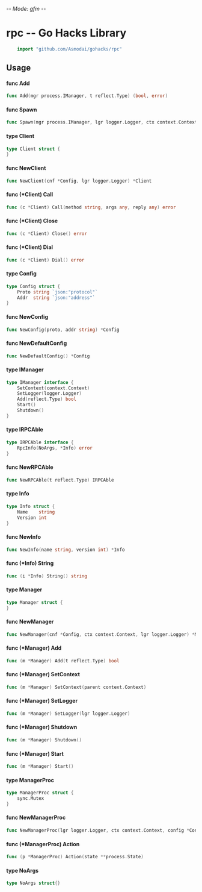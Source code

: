 -*- Mode: gfm -*-

# rpc -- Go Hacks Library

```go
    import "github.com/Asmodai/gohacks/rpc"
```

## Usage

#### func  Add

```go
func Add(mgr process.IManager, t reflect.Type) (bool, error)
```

#### func  Spawn

```go
func Spawn(mgr process.IManager, lgr logger.Logger, ctx context.Context, cnf *Config) (*process.Process, error)
```

#### type Client

```go
type Client struct {
}
```


#### func  NewClient

```go
func NewClient(cnf *Config, lgr logger.Logger) *Client
```

#### func (*Client) Call

```go
func (c *Client) Call(method string, args any, reply any) error
```

#### func (*Client) Close

```go
func (c *Client) Close() error
```

#### func (*Client) Dial

```go
func (c *Client) Dial() error
```

#### type Config

```go
type Config struct {
	Proto string `json:"protocol"`
	Addr  string `json:"address"`
}
```


#### func  NewConfig

```go
func NewConfig(proto, addr string) *Config
```

#### func  NewDefaultConfig

```go
func NewDefaultConfig() *Config
```

#### type IManager

```go
type IManager interface {
	SetContext(context.Context)
	SetLogger(logger.Logger)
	Add(reflect.Type) bool
	Start()
	Shutdown()
}
```


#### type IRPCAble

```go
type IRPCAble interface {
	RpcInfo(NoArgs, *Info) error
}
```


#### func  NewRPCAble

```go
func NewRPCAble(t reflect.Type) IRPCAble
```

#### type Info

```go
type Info struct {
	Name    string
	Version int
}
```


#### func  NewInfo

```go
func NewInfo(name string, version int) *Info
```

#### func (*Info) String

```go
func (i *Info) String() string
```

#### type Manager

```go
type Manager struct {
}
```


#### func  NewManager

```go
func NewManager(cnf *Config, ctx context.Context, lgr logger.Logger) *Manager
```

#### func (*Manager) Add

```go
func (m *Manager) Add(t reflect.Type) bool
```

#### func (*Manager) SetContext

```go
func (m *Manager) SetContext(parent context.Context)
```

#### func (*Manager) SetLogger

```go
func (m *Manager) SetLogger(lgr logger.Logger)
```

#### func (*Manager) Shutdown

```go
func (m *Manager) Shutdown()
```

#### func (*Manager) Start

```go
func (m *Manager) Start()
```

#### type ManagerProc

```go
type ManagerProc struct {
	sync.Mutex
}
```


#### func  NewManagerProc

```go
func NewManagerProc(lgr logger.Logger, ctx context.Context, config *Config) *ManagerProc
```

#### func (*ManagerProc) Action

```go
func (p *ManagerProc) Action(state **process.State)
```

#### type NoArgs

```go
type NoArgs struct{}
```
